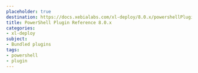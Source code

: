 ```yaml
---
placeholder: true
destination: https://docs.xebialabs.com/xl-deploy/8.0.x/powershellPluginManual.html
title: PowerShell Plugin Reference 8.0.x
categories:
- xl-deploy
subject:
- Bundled plugins
tags:
- powershell
- plugin
---
```

